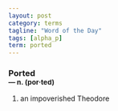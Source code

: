 ```yaml
---
layout: post
category: terms
tagline: "Word of the Day"
tags: [alpha_p]
term: ported
---
```


<h3>Ported<br/> <small>&mdash; n. (por<span>&middot;</span>ted)</small></h3>
<p><ol><li>an impoverished Theodore</li>
</ol></p>
